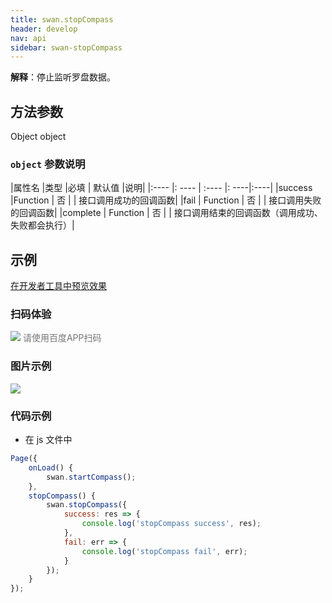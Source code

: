 ```yaml
---
title: swan.stopCompass
header: develop
nav: api
sidebar: swan-stopCompass
---
```





**解释**：停止监听罗盘数据。
 
## 方法参数 

Object object

###  `object` 参数说明  

|属性名 |类型  |必填 | 默认值 |说明|
|:---- |: ---- | :---- |: ----|:----|
|success |Function  |  否 | |  接口调用成功的回调函数|
|fail  |  Function |   否 | |  接口调用失败的回调函数|
|complete |   Function |   否  | | 接口调用结束的回调函数（调用成功、失败都会执行）|
## 示例

<a href="swanide://fragment/dd5f2caff98f590d42027517729532851569479416199" title="在开发者工具中预览效果" target="_self">在开发者工具中预览效果</a>

### 扫码体验

<div class='scan-code-container'>
    <img src="https://b.bdstatic.com/miniapp/assets/images/doc_demo/getCompass.png" class="demo-qrcode-image" />
    <font color=#777 12px>请使用百度APP扫码</font>
</div>




### 图片示例
<div class="m-doc-custom-examples">
    <div class="m-doc-custom-examples-correct">
        <img src="https://b.bdstatic.com/miniapp/images/stopCompass.gif">
    </div>
    <div class="m-doc-custom-examples-correct">
        <img src=" ">
    </div>
    <div class="m-doc-custom-examples-correct">
        <img src=" ">
    </div>     
</div>

###  代码示例 



* 在 js 文件中

```js
Page({
    onLoad() {
        swan.startCompass();
    },
    stopCompass() {
        swan.stopCompass({
            success: res => {
                console.log('stopCompass success', res);
            },
            fail: err => {
                console.log('stopCompass fail', err);
            }
        });
    }
});
```
